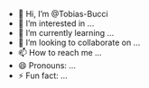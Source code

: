 - 👋 Hi, I’m @Tobias-Bucci
- 👀 I’m interested in ...
- 🌱 I’m currently learning ...
- 💞️ I’m looking to collaborate on ...
- 📫 How to reach me ...
- 😄 Pronouns: ...
- ⚡ Fun fact: ...

<!---
Tobias-Bucci/Tobias-Bucci is a ✨ special ✨ repository because its `README.md` (this file) appears on your GitHub profile.
You can click the Preview link to take a look at your changes.
--->
